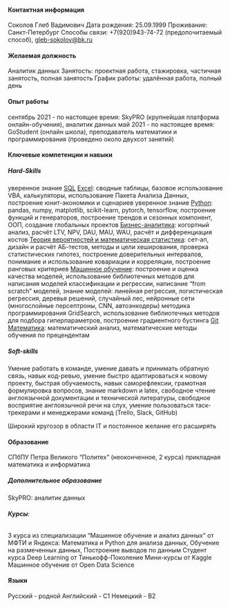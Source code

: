 #### Контактная информация

Соколов Глеб Вадимович
Дата рождения: 25.09.1999
Проживание: Санкт-Петербург
Способы связи: +7(920)943-74-72 (предопочитаемый способ), gleb-sokolov@bk.ru

#### Желаемая должность

Аналитик данных
Занятость: проектная работа, стажировка, частичная занятость, полная занятость
График работы: удалённая работа, полный день

#### Опыт работы

сентябрь 2021 - по настоящее время: SkyPRO (крупнейшая платформа онлайн-обучения), аналитик данных
май 2021 - по настоящее время: GoStudent (онлайн школа), преподаватель математики и программирования (проведено около двухсот занятий)

#### Ключевые компетенции и навыки

##### Hard-Skills

уверенное знание <u>SQL</u>
<u>Excel</u>: сводные таблицы, базовое использование VBA, калькуляторы, использование Пакета Анализа Данных, построение юнит-экономики и сценариев
уверенное знание <u>Python</u>: pandas, numpy, matplotlib, scikit-learn, pytorch, tensorflow, построение функций и генераторов, построение трендов и сезонных компонент, ООП, создание глобальных проектов
<u>Бизнес-аналитика</u>: когортный анализ, расчёт LTV, NPV, DAU, MAU, WAU, расчёт и дифференциация костов
<u>Теория вероятностей и математическая статистика</u>: сет-ап, дизайн и расчёт АБ-тестов, методы и цели хеширования, проверка статистических гипотез, построение доверительных интервалов, понимание и использование ковариации и корреляции, построение ранговых критериев
<u>Машинное обучение</u>: построение и оценка качества моделей, использование библиотечных методов для написания моделей классификации и регрессии, написание “from scratch” моделей, знание моделей: линейная регрессия, логистическая регрессия, деревья решений, случайный лес, нейронные сети (многослойные персептроны, CNN, автоэнкодеры) методика программирования GridSearch, использование библиотечных методов для подбора гиперпараметров, построение градиентного бустинга
<u>Git</u>
<u>Математика</u>: математический анализ, математические методы обучения по прецендентам

##### Soft-skills

Умение работать в команде, умение давать и принимать обратную связь, навык код-ревью, умение быстро адаптироваться к новому проекту, быстрая обучаемость, навык саморефлексии, грамотная формулировка вопросов, знание markdown и latex, свободное чтение англоязычной документации и технической литературы, свободное восприятие англоязычной речи на слух, умение пользоваться таск-трекерами и менеджерами команд (Trello, Slack, GitHub) 

Широкий кругозор в области IT и постоянное желание его расширять

#### Образование

СПбПУ Петра Великого “Политех” (неоконченное,  2 курса) прикладная математика и информатика

##### Дополнительное образование

SkyPRO: аналитик данных

###### **Курсы**: 

3 курса из специализации “Машинное обучение и анализ данных” от МФТИ и Яндекса:
Математика и Python для анализа данных, Обучение на размеченных данных, Построение выводов по данным
Студент курса Deep Learning от Тинькофф-Поколение
Мини-курсы от Kaggle
Машинное обучение от Open Data Science

#### Языки

Русский - родной
Английский - С1
Немецкий - В2